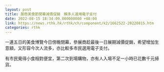 ```yaml
---
layout: post
title: 展商美食節閉幕減價促銷　稱多人選用電子支付　
date: 2022-08-15 18:34:09.000000000 +08:00
link: https://news.rthk.hk/rthk/ch/component/k2/1662522-20220815.htm
categories: rthk
---
```


一連五日的美食博覽今日傍晚閉幕，參展商趁最後一日展期減價促銷，希望增加生意額，又形容今次人流多，亦比較多市民選用電子支付。

有市民覺得小食相對便宜，第二次到場購物，亦有人入場不足一小時已花數千元掃貨。
